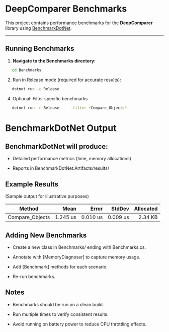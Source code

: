 ﻿# DeepComparer Benchmarks

This project contains performance benchmarks for the **DeepComparer** library using [BenchmarkDotNet](https://benchmarkdotnet.org/).

---

## Running Benchmarks

1. **Navigate to the Benchmarks directory:**

```bash
   cd Benchmarks
```

2. Run in Release mode (required for accurate results):

```bash
   dotnet run -c Release
```

4. Optional: Filter specific benchmarks

```bash
   dotnet run -c Release -- --filter *Compare_Objects*
```

# BenchmarkDotNet Output

## BenchmarkDotNet will produce:

- Detailed performance metrics (time, memory allocations)

- Reports in BenchmarkDotNet.Artifacts/results/

## Example Results

(Sample output for illustrative purposes)

| Method	                | Mean	   | Error	   | StdDev	     | Allocated
|---------------------------|---------:|----------:|------------:|------------:|
| Compare_Objects	        | 1.245 us | 0.010 us  | 0.009 us	 | 2.34 KB

## Adding New Benchmarks

- Create a new class in Benchmarks/ ending with Benchmarks.cs.

- Annotate with [MemoryDiagnoser] to capture memory usage.

- Add [Benchmark] methods for each scenario.

- Re-run benchmarks.

## Notes

- Benchmarks should be run on a clean build.

- Run multiple times to verify consistent results.

- Avoid running on battery power to reduce CPU throttling effects.

